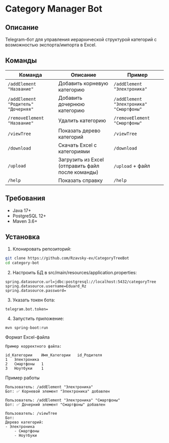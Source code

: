 # Category Manager Bot

## Описание

Telegram-бот для управления иерархической структурой категорий с возможностью экспорта/импорта в Excel.

## Команды

| Команда                             | Описание                                          | Пример                                  |
|-------------------------------------|---------------------------------------------------|-----------------------------------------|
| `/addElement "Название"`            | Добавить корневую категорию                       | `/addElement "Электроника"`             |
| `/addElement "Родитель" "Дочерняя"` | Добавить дочернюю категорию                       | `/addElement "Электроника" "Смартфоны"` |
| `/removeElement "Название"`         | Удалить категорию                                 | `/removeElement "Смартфоны"`            |
| `/viewTree`                         | Показать дерево категорий                         | `/viewTree`                             |
| `/download`                         | Скачать Excel с категориями                       | `/download`                             |
| `/upload`                           | Загрузить из Excel (отправить файл после команды) | `/upload` + файл                        |
| `/help`                             | Показать справку                                  | `/help`                                 |

## Требования

- Java 17+
- PostgreSQL 12+
- Maven 3.6+

## Установка

1. Клонировать репозиторий:

```bash
git clone https://github.com/Rzavsky-ev/CategoryTreeBot
cd category-bot
```

2. Настроить БД в src/main/resources/application.properties:

```
spring.datasource.url=jdbc:postgresql://localhost:5432/categoryTree
spring.datasource.username=Eduard_Rz
spring.datasource.password=
```

3. Указать токен бота:

```
telegram.bot.token=
```

4. Запустить приложение:

```
mvn spring-boot:run
```
Формат Excel-файла
```
Пример корректного файла:

id_Категории	Имя_Категории	id_Родителя
1	Электроника
2	Смартфоны	1
3	Ноутбуки	1
```

Пример работы
```
Пользователь: /addElement "Электроника"
Бот: ✅ Корневой элемент "Электроника" добавлен

Пользователь: /addElement "Электроника" "Смартфоны"
Бот: ✅ Дочерний элемент "Смартфоны" добавлен

Пользователь: /viewTree
Бот:
Дерево категорий:
- Электроника
    - Смартфоны
    - Ноутбуки
```